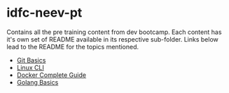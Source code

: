 # idfc-neev-pt
Contains all the pre training content from dev bootcamp. Each content has it's own set of README available in its respective sub-folder. Links below lead to the README for the topics mentioned.
- [Git Basics](/odin-stuff/README.md)
- [Linux CLI](/ssh-commands/README.md)
- [Docker Complete Guide](/docker-mastery/README.md)
- [Golang Basics](/golang-stuff/README.md)